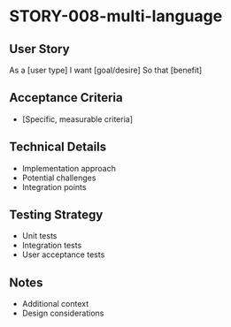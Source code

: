 # STORY-008-multi-language

## User Story
As a [user type]
I want [goal/desire]
So that [benefit]

## Acceptance Criteria
- [Specific, measurable criteria]

## Technical Details
- Implementation approach
- Potential challenges
- Integration points

## Testing Strategy
- Unit tests
- Integration tests
- User acceptance tests

## Notes
- Additional context
- Design considerations
